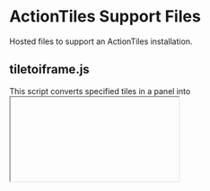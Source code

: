 # ActionTiles Support Files
Hosted files to support an ActionTiles installation.

## tiletoiframe.js

This script converts specified tiles in a panel into <iframe> elements which can be used to display any chosen URL. It also allows an <iframe> to be added as the _target_ attribute for other URL Shortcuts in the panel so the contents can be dynamically changed.

_It is probably best to convert URL Shortcuts or blank tiles as they are essentially static so removing their innards is unlikely to confuse anything. A URL Shortcut has the advantage that you can use the title, icon and the colour to make it obvious it hasn't been converted yet._

### Usage
The top of script needs to be edited to define the following information:

* For each tile to be converted:
    * The `name` attribute to be used for the HTML <iframe> element. This is also used as the index of an associative array.
    * The `id` of the tile. This is the _at-tile-id_ attribute of each tile's top level element, which is in UUID format. This can be found in a desktop version of Chrome, for example, by a right-click on a tile and choosing _Inspect_, then digging it out of the developer window.
    * The `src` attribute of the HTML <iframe> element, which is a URL to be displayed in the <iframe> by default.
    * The `filter` which is a partial URL to be matched with the start of all of the URL Shortcuts in the panel, with matching URLs having their _target+ attributes set to the name of the <iframe>.
* A array containing the <iframe> _name_ attributes in the order they are to be converted. The purpose of this is to allow a particular <iframe> to be created last so it is the one being targetted by any matching URL Shortcuts.
* A size adjustment for the <iframe> elements so that they overlap the gutter around the original tile. This is necessary when an ActionTiles panel is being loaded into an <iframe>. This size required will depend on the size of your screen, your choice of tiles, and the contents of your panel. 

The script needs to be installed somewhere convenient and then needs to be called manually from the panel. This means defining it as a URL Shortcut with the URL `javascript: $.getScript('<path to the script>');`. If you are converting a URL Shortcut to an <iframe> then that would be a good place for it (and if you converting more than one they could all use the same URL).

If you just want to display fixed URLs in each <iframe>, then that's all you need to do. Clicking the shortcut above will run the script and do the conversions for you.

If you want to be able to dynamically change which <iframe> is targetted by URL Shortcuts, or want to reset the <iframe> to its default contents, you will need to use an extra URL Shortcuts for each tile with the URL `javascript: anideatiletoiframe( '<IFRAMENAME>' );` where `<IFRAMENAME>` is the _name_ of the appropriate <iframe>.

### To do
* There needs to be a more flexible way of filtering the URL Shortcuts.

## arrivals.php and departures.php
These two PHP scripts are intended to provide content for an <iframe> as created by __tiletoiframe.js__. The __arrivals.php__ script querys the TfL Unified API for live arrivals details for buses and trams, and displays up to three times in a format compatible with an ActionTiles panel (the CSS has to be custom designed to work with a 3x2 <iframe> on a particular size of panel on a particular size of screen). The `departures.php` file does a similar thing for journeys between two defined National Rail stations, displaying the live departures from the origin but with an option to toggle to live arrivals at the destination.

## panel.php
This is a frameset document that can be configured to call an ActionTiles panel. It accommodates panels designed for a tablet with a screen width of 1280 pixels, and adjusts the scaling for other displays it runs on.

## weather.php
This PHP script provides content for an <iframe> as created by __tiletoiframe.js__. It is designed for a 3x2 tile and the CSS has been custom designed for a particular size of panel on a particular size of screen. It displays a row of three tiles showing the currrent weather for a location using a feed from OpenWeatherMap. It then displays another row of three tiles displaying the next three forecasts from the 3 hourly 5 day feed provided by the Met Office DataPoint API. This is followed by a 3x1 tile expanding on each of the forecasts (this can be brought into view by clicking on the appropriate forecast tile). The regional text forecast for the next five days from the Met Office DataPoint API follows. The UK wide outlook out to thirty days is stripped off but could just as easily be an option.

_OpenWeatherMap is used for the current observations because the Met Office DataPoint API (my preferred source) only provides hourly current observations and these can take half an hour to reach the feed, meaning the data can be up to an hour and a half old. OpenWeatherMap observations are updated every half an hour and appear in the feed within about twenty minutes._
